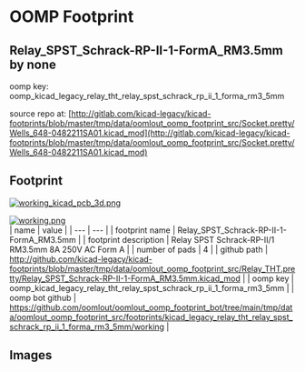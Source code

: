 # OOMP Footprint  
## Relay_SPST_Schrack-RP-II-1-FormA_RM3.5mm  by none  
  
oomp key: oomp_kicad_legacy_relay_tht_relay_spst_schrack_rp_ii_1_forma_rm3_5mm  
  
source repo at: [http://gitlab.com/kicad-legacy/kicad-footprints/blob/master/tmp/data/oomlout_oomp_footprint_src/Socket.pretty/Wells_648-0482211SA01.kicad_mod](http://gitlab.com/kicad-legacy/kicad-footprints/blob/master/tmp/data/oomlout_oomp_footprint_src/Socket.pretty/Wells_648-0482211SA01.kicad_mod)  
## Footprint  
  
[![working_kicad_pcb_3d.png](working_kicad_pcb_3d_600.png)](working_kicad_pcb_3d.png)  
  
[![working.png](working_600.png)](working.png)  
| name | value | 
| --- | --- | 
| footprint name | Relay_SPST_Schrack-RP-II-1-FormA_RM3.5mm | 
| footprint description | Relay SPST Schrack-RP-II/1 RM3.5mm 8A 250V AC Form A | 
| number of pads | 4 | 
| github path | http://github.com/kicad-legacy/kicad-footprints/blob/master/tmp/data/oomlout_oomp_footprint_src/Relay_THT.pretty/Relay_SPST_Schrack-RP-II-1-FormA_RM3.5mm.kicad_mod | 
| oomp key | oomp_kicad_legacy_relay_tht_relay_spst_schrack_rp_ii_1_forma_rm3_5mm | 
| oomp bot github | https://github.com/oomlout/oomlout_oomp_footprint_bot/tree/main/tmp/data/oomlout_oomp_footprint_src/footprints/kicad_legacy_relay_tht_relay_spst_schrack_rp_ii_1_forma_rm3_5mm/working | 
## Images  

